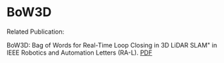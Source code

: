 # BoW3D

Related Publication:

BoW3D: Bag of Words for Real-Time Loop Closing in 3D LiDAR SLAM" in IEEE Robotics and Automation Letters (RA-L). [PDF](https://ieeexplore.ieee.org/abstract/document/9944848) 
